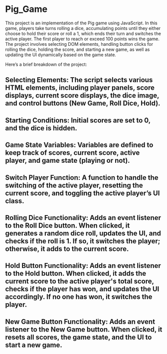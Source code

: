 # Pig_Game
This project is an implementation of the Pig game using JavaScript. In this game, players take turns rolling a dice, accumulating points until they either choose to hold their score or roll a 1, which ends their turn and switches the active player. The first player to reach or exceed 100 points wins the game. The project involves selecting DOM elements, handling button clicks for rolling the dice, holding the score, and starting a new game, as well as updating the UI dynamically based on the game state.

Here’s a brief breakdown of the project:

## Selecting Elements: The script selects various HTML elements, including player panels, score displays, current score displays, the dice image, and control buttons (New Game, Roll Dice, Hold).

## Starting Conditions: Initial scores are set to 0, and the dice is hidden.

## Game State Variables: Variables are defined to keep track of scores, current score, active player, and game state (playing or not).

## Switch Player Function: A function to handle the switching of the active player, resetting the current score, and toggling the active player’s UI class.

## Rolling Dice Functionality: Adds an event listener to the Roll Dice button. When clicked, it generates a random dice roll, updates the UI, and checks if the roll is 1. If so, it switches the player; otherwise, it adds to the current score.

## Hold Button Functionality: Adds an event listener to the Hold button. When clicked, it adds the current score to the active player's total score, checks if the player has won, and updates the UI accordingly. If no one has won, it switches the player.

## New Game Button Functionality: Adds an event listener to the New Game button. When clicked, it resets all scores, the game state, and the UI to start a new game.
